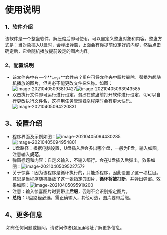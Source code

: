 # 使用说明

### 1、软件介绍

​    该软件是一个整蛊软件，解压缩后即可使用，可以自定义整蛊对象和内容。整蛊方式是：当对象插入U盘时，会弹出弹窗，上面会有你提前设定好的内容，然后点击确定后，它会随机播放提前设定的图片内容。

### 2、配置说明

- 该文件夹中有一个**`imgs`**文件夹？用户可将文件夹中图片删除，替换为想随机播放的图片，但务必不能更改文件夹名称。如图：<img src="https://z3.ax1x.com/2021/04/05/cMNMtJ.md.png" alt="image-20210405093810427"  /><img src="https://z3.ax1x.com/2021/04/05/cMNKk4.md.png" alt="image-20210405093943585" />
- 双击执行文件即可运行进行设定，务必在整蛊前打开软件进行设定，切可以自行更改执行文件名，这样用任务管理器杀程序时会有更大快乐。<img src="https://z3.ax1x.com/2021/04/05/cMNQh9.md.png" alt="image-20210405094220831"  />

## 3、设置介绍

- 程序界面及示例如图：<img src="https://z3.ax1x.com/2021/04/05/cMN1pR.png" alt="image-20210405094430285" />![image-20210405094954801](https://z3.ax1x.com/2021/04/05/cMN311.png)
- U盘路径：根据电脑设置，U盘插入后会多出哪个盘，一般为F盘，输入如图。注意输入**规范**。
- 弹窗标题和内容：自定义输入，不输入都行。会在U盘插入后弹出，效果如图：![image-20210405095227579](https://z3.ax1x.com/2021/04/05/cMatFe.png)
- 关于惊喜：因为该程序是循环执行的，只能杀程序，因此设置了这一项栏目。意思是当程序随机播放了这一张指定的图片，**循环将被打断**，并弹出弹窗。效果如图：<img src="https://z3.ax1x.com/2021/04/05/cMawQI.md.png" alt="image-20210405095910200"  />
- 注意：输入惊喜图片时要**带上后缀**，否则不会识别指定图片。
- **总结**：U盘路径必选，需正确输入，其他可选，图片要带后缀。



## 4、更多信息

​    如有任何问题或疑问，请访问作者[Github](https://github.com/TMFfa/bobo/)地址了解更多信息。
